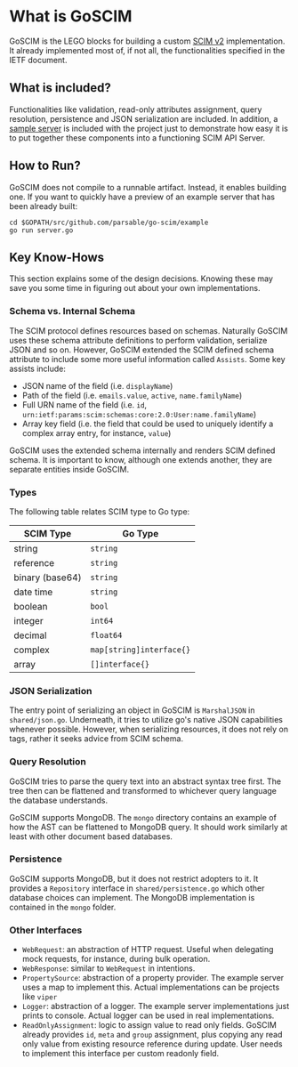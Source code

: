 # What is GoSCIM

GoSCIM is the LEGO blocks for building a custom [SCIM v2](http://www.simplecloud.info/) implementation. It already implemented most of, if not all, the functionalities specified in the IETF document.

## What is included?

Functionalities like validation, read-only attributes assignment, query resolution, persistence and JSON serialization are included. In addition, a [sample server](https://github.com/parsable/go-scim/tree/development/example) is included with the project just to demonstrate how easy it is to put together these components into a functioning SCIM API Server.

## How to Run?

GoSCIM does not compile to a runnable artifact. Instead, it enables building one. If you want to quickly have a preview of an example server that has been already built:

```
cd $GOPATH/src/github.com/parsable/go-scim/example
go run server.go
```

## Key Know-Hows

This section explains some of the design decisions. Knowing these may save you some time in figuring out about your own implementations.

### Schema vs. Internal Schema

The SCIM protocol defines resources based on schemas. Naturally GoSCIM uses these schema attribute definitions to perform validation, serialize JSON and so on. However, GoSCIM extended the SCIM defined schema attribute to include some more useful information called `Assists`. Some key assists include:
- JSON name of the field (i.e. `displayName`)
- Path of the field (i.e. `emails.value`, `active`, `name.familyName`)
- Full URN name of the field (i.e. `id`, `urn:ietf:params:scim:schemas:core:2.0:User:name.familyName`)
- Array key field (i.e. the field that could be used to uniquely identify a complex array entry, for instance, `value`)

GoSCIM uses the extended schema internally and renders SCIM defined schema. It is important to know, although one extends another, they are separate entities inside GoSCIM.

### Types

The following table relates SCIM type to Go type:

SCIM Type | Go Type
--- | ---
string | `string`
reference | `string`
binary (base64) | `string`
date time | `string`
boolean | `bool`
integer | `int64`
decimal | `float64`
complex | `map[string]interface{}`
array | `[]interface{}`

### JSON Serialization

The entry point of serializing an object in GoSCIM is `MarshalJSON` in `shared/json.go`. Underneath, it tries to utilize
go's native JSON capabilities whenever possible. However, when serializing resources, it does not rely on tags, rather it
seeks advice from SCIM schema.

### Query Resolution

GoSCIM tries to parse the query text into an abstract syntax tree first. The tree then can be flattened and transformed to whichever query language the database understands.

GoSCIM supports MongoDB. The `mongo` directory contains an example of how the AST can be flattened to MongoDB query. It should work similarly at least with other document based databases.

### Persistence

GoSCIM supports MongoDB, but it does not restrict adopters to it. It provides a `Repository` interface in `shared/persistence.go` which other database choices can implement. The MongoDB implementation is contained in the `mongo` folder.

### Other Interfaces

- `WebRequest`: an abstraction of HTTP request. Useful when delegating mock requests, for instance, during bulk operation.
- `WebResponse`: similar to `WebRequest` in intentions.
- `PropertySource`: abstraction of a property provider. The example server uses a map to implement this. Actual implementations can be projects like `viper`
- `Logger`: abstraction of a logger. The example server implementations just prints to console. Actual logger can be used in real implementations.
- `ReadOnlyAssignment`: logic to assign value to read only fields. GoSCIM already provides `id`, `meta` and `group` assignment, plus copying any read only value from existing resource reference during update. User needs to implement this interface per custom readonly field. 

